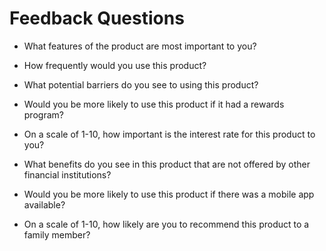 # Feedback Questions

- What features of the product are most important to you?

- How frequently would you use this product?

- What potential barriers do you see to using this product?

- Would you be more likely to use this product if it had a rewards program?

- On a scale of 1-10, how important is the interest rate for this product to you?

- What benefits do you see in this product that are not offered by other financial institutions?

- Would you be more likely to use this product if there was a mobile app available?

- On a scale of 1-10, how likely are you to recommend this product to a family member?

